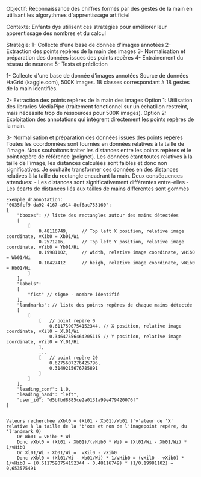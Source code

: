 


Objectif:
	Reconnaissance des chiffres formés par des gestes de la main en utilisant les algorythmes d'apprentissage artificiel
	
Contexte: 
	Enfants dys utilisent ces stratégies pour améliorer leur apprentissage des nombres et du calcul
	
Stratégie:
	1- Collecte d'une base de donnée d'images annotées 
	2- Extraction des points repères de la main des images
	3- Normalisation et préparation des données issues des points repères
	4- Entrainement du réseau de neurone
	5- Tests et prédiction 
	
	
	
1- Collecte d'une base de donnée d'images annotées 
	Source de données HaGrid (kaggle.com), 500K images.
	18 classes correspondant à 18 gestes de la main identifiés.

2- Extraction des points repères de la main des images
	Option 1: Utilisation des libraries MediaPipe (traitement fonctionnel sur un échatillon restreint, mais nécessite trop de ressources pour 500K images).
	Option 2: Exploitation des annotations qui intègrent directement les points repères de la main.
	
3- Normalisation et préparation des données issues des points repères
	Toutes les coordonnées sont fournies en données relatives à la taille de l'image.
	Nous souhaitons traiter les distances entre les points repères et le point repère de référence (poignet).
	Les données étant toutes relatives à la taille de l'image, les distances calculées sont faibles et donc non significatives.
	Je souhaite transformer ces données en des distances relatives à la taille du rectangle encadrant la main. 
	Deux conséquences attendues: 
		- Les distances sont significativement différentes entre-elles
		- Les écarts de distances liés aux tailles de mains différentes sont gommés
	
	Exemple d'annotation:
	"0035fcf9-da92-4167-a914-8cf6ac753160":
    {
        "bboxes": // liste des rectangles autour des mains détectées
        [
            [
                0.48116749,		// Top left X position, relative image coordinate, vXib0 = Xb01/Wi
                0.2571216,		// Top left Y position, relative image coordinate, vYib0 = Yb01/Hi
                0.19981102,		// width, relative image coordinate, vHib0 = Wb01/Wi
                0.10427412		// heigh, relative image coordinate, vWib0 = Hb01/Hi
            ]
        ],
        "labels":
        [
            "fist" // signe - nombre identifié
        ],
        "landmarks": // liste des points repères de chaque mains détectée
        [
            [	
                [ 	// point repère 0
                    0.6117590754152344, // X position, relative image coordinate, vXil0 = Xl01/Wi
                    0.34647556464205115	// Y position, relative image coordinate, vYil0 = Yl01/Hi
                ],
				...
                [	// point repère 20 
                    0.6275607276425796,
                    0.3149215676785891
                ]
            ]
        ],
        "leading_conf": 1.0,
        "leading_hand": "left",
        "user_id": "d5bfbd8885ce2a0131a99e479420076f"
	}


	Valeurs recherchée vXbl0 = (Xl01 - Xb01)/Wb01 ('v'aleur de 'X' relative à la taille de la 'b'oxe et non de l'imagepoint repère, du 'l'andmark 0)
		Or Wb01 = vHib0 * Wi
		Donc vXbl0 = (Xl01 - Xb01)/(vHib0 * Wi) = (Xl01/Wi - Xb01/Wi) * 1/vHib0
		Or Xl01/Wi - Xb01/Wi =  vXil0 - vXib0
		Donc vXbl0 = (Xl01/Wi - Xb01/Wi) * 1/vHib0 = (vXil0 - vXib0) * 1/vHib0 = (0.6117590754152344 - 0.48116749) * (1/0.19981102) = 0,653575491



